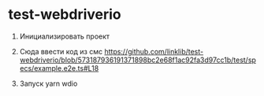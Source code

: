 # test-webdriverio

1. Инициализировать проект

2. Сюда ввести код из смс https://github.com/linklib/test-webdriverio/blob/573187936191371898bc2e68f1ac92fa3d97cc1b/test/specs/example.e2e.ts#L18 

3. Запуск yarn wdio
